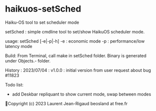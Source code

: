 # haikuos-setSched
Haiku-OS tool to set scheduler mode

setSched : simple cmdline tool to set/show HaikuOS scheduler mode.

usage: setSched [-e|-p|-h]
 -e : economic mode
 -p : performance/low latency mode


Build: 
From Terminal, call make in setSched folder. 
Binary is generated under Objects.<arch>-<compiler version> folder.


History :
2023/07/04 : v1.0.0 : initial version from user request about bug #11823


Todo list:
+ add Deskbar repliquant to show current mode, swap between modes


Copyright (c) 2023 Laurent Jean-Rigaud beosland at free.fr
